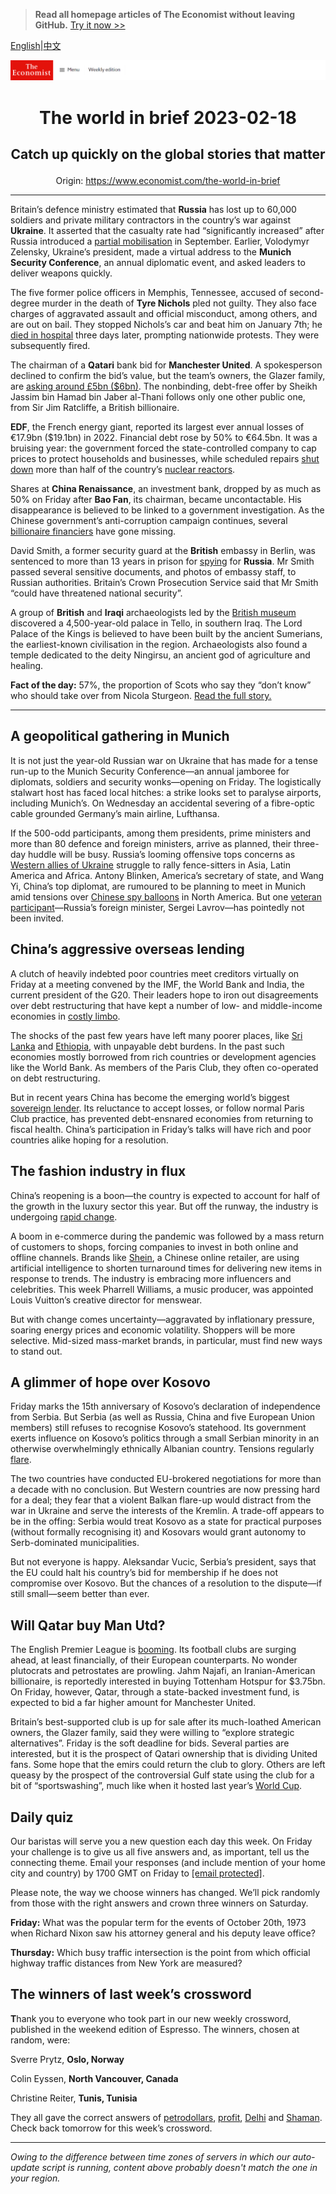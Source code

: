 > **Read all homepage articles of The Economist without leaving GitHub.** [Try it now >>](https://arielherself.github.io/te)

[English](https://github.com/arielherself/espresso/blob/main/README.md)|[中文](https://github-com.translate.goog/arielherself/espresso/blob/main/README.md?_x_tr_sl=en&_x_tr_tl=zh-CN&_x_tr_hl=zh-CN&_x_tr_pto=wapp)



![The Economist](menubar.png)

# <p align="center">The world in brief 2023-02-18</p>

## <p align="center">Catch up quickly on the global stories that matter</p>

<p align="center">Origin: <a href="https://www.economist.com/the-world-in-brief">https://www.economist.com/the-world-in-brief</a><hr>

Britain’s defence ministry estimated that <strong>Russia</strong> has lost up to 60,000 soldiers and private military contractors in the country’s war against <strong>Ukraine</strong>. It asserted that the casualty rate had “significantly increased” after Russia introduced a [partial mobilisation](https://www.economist.com/europe/2023/01/16/a-russian-town-counts-the-cost-of-vladimir-putins-war) in September. Earlier, Volodymyr Zelensky, Ukraine’s president, made a virtual address to the <strong>Munich Security Conference</strong>, an annual diplomatic event, and asked leaders to deliver weapons quickly.

The five former police officers in Memphis, Tennessee, accused of second-degree murder in the death of <strong>Tyre Nichols</strong> pled not guilty. They also face charges of aggravated assault and official misconduct, among others, and are out on bail. They stopped Nichols’s car and beat him on January 7th; he [died in hospital](https://www.economist.com/united-states/2023/02/01/why-holding-bad-police-officers-to-account-is-so-difficult) three days later, prompting nationwide protests. They were subsequently fired.

The chairman of a <strong>Qatari</strong> bank bid for <strong>Manchester United</strong>. A spokesperson declined to confirm the bid’s value, but the team’s owners, the Glazer family, are [asking around £5bn ($6bn)](https://www.economist.com/graphic-detail/2023/01/19/football-clubs-revenues-rebound-from-covid-especially-in-england). The nonbinding, debt-free offer by Sheikh Jassim bin Hamad bin Jaber al-Thani follows only one other public one, from Sir Jim Ratcliffe, a British billionaire.

<strong>EDF</strong>, the French energy giant, reported its largest ever annual losses of €17.9bn ($19.1bn) in 2022. Financial debt rose by 50% to €64.5bn. It was a bruising year: the government forced the state-controlled company to cap prices to protect households and businesses, while scheduled repairs [shut down](https://www.economist.com/europe/2022/07/28/frances-nuclear-plants-are-going-down-for-repairs) more than half of the country’s [nuclear reactors](https://www.economist.com/business/2022/12/12/can-the-french-nuclear-industry-avoid-meltdown).

Shares at <strong>China Renaissance</strong>, an investment bank, dropped by as much as 50% on Friday after <strong>Bao Fan</strong>, its chairman, became uncontactable. His disappearance is believed to be linked to a government investigation. As the Chinese government’s anti-corruption campaign continues, several [billionaire financiers](https://www.economist.com/finance-and-economics/2022/07/07/what-a-tycoons-trial-says-about-the-rot-in-chinas-financial-system) have gone missing.

David Smith, a former security guard at the <strong>British</strong> embassy in Berlin, was sentenced to more than 13 years in prison for [spying](https://www.economist.com/the-economist-reads/2022/12/21/what-to-read-to-understand-intelligence-and-espionage) for <strong>Russia</strong>. Mr Smith passed several sensitive documents, and photos of embassy staff, to Russian authorities. Britain’s Crown Prosecution Service said that Mr Smith “could have threatened national security”. 

A group of <strong>British</strong> and <strong>Iraqi</strong> archaeologists led by the [British museum](https://www.economist.com/britain/2023/01/11/british-museums-and-galleries-are-dealing-with-the-past-clumsily) discovered a 4,500-year-old palace in Tello, in southern Iraq. The Lord Palace of the Kings is believed to have been built by the ancient Sumerians, the earliest-known civilisation in the region. Archaeologists also found a temple dedicated to the deity Ningirsu, an ancient god of agriculture and healing.

<strong>Fact of the day:</strong> 57%, the proportion of Scots who say they “don’t know” who should take over from Nicola Sturgeon. [Read the full story.](https://www.economist.com/britain/2023/02/15/nicola-sturgeon-leaves-with-scotland-split-in-two)

----------

## A geopolitical gathering in Munich

It is not just the year-old Russian war on Ukraine that has made for a tense run-up to the Munich Security Conference—an annual jamboree for diplomats, soldiers and security wonks—opening on Friday. The logistically stalwart host has faced local hitches: a strike looks set to paralyse airports, including Munich’s. On Wednesday an accidental severing of a fibre-optic cable grounded Germany’s main airline, Lufthansa.

If the 500-odd participants, among them presidents, prime ministers and more than 80 defence and foreign ministers, arrive as planned, their three-day huddle will be busy. Russia’s looming offensive tops concerns as [Western allies of Ukraine](https://www.economist.com/podcasts/2022/12/01/will-germany-succeed-in-transforming-its-foreign-policy) struggle to rally fence-sitters in Asia, Latin America and Africa. Antony Blinken, America’s secretary of state, and Wang Yi, China’s top diplomat, are rumoured to be planning to meet in Munich amid tensions over [Chinese spy balloons](https://www.economist.com/leaders/2023/02/09/cold-war-lessons-from-chinas-spy-balloon) in North America. But one [veteran participant](http://espresso.economist.com/90915208c601cc8c86ad01250ee90c12)⁠—Russia’s foreign minister, Sergei Lavrov⁠—has pointedly not been invited.

## China’s aggressive overseas lending

A clutch of heavily indebted poor countries meet creditors virtually on Friday at a meeting convened by the IMF, the World Bank and India, the current president of the G20. Their leaders hope to iron out disagreements over debt restructuring that have kept a number of low- and middle-income economies in [costly limbo](https://www.economist.com/finance-and-economics/2022/07/20/the-53-fragile-emerging-economies).

The shocks of the past few years have left many poorer places, like [Sri Lanka](https://www.economist.com/asia/2022/07/28/what-it-will-take-to-fix-sri-lankas-economy) and [Ethiopia](https://www.economist.com/middle-east-and-africa/2022/04/30/debt-repayment-costs-are-rising-fast-for-many-african-countries), with unpayable debt burdens. In the past such economies mostly borrowed from rich countries or development agencies like the World Bank. As members of the Paris Club, they often co-operated on debt restructuring.

But in recent years China has become the emerging world’s biggest [sovereign lender](https://www.economist.com/china/2022/08/24/faced-with-an-overseas-debt-crisis-will-china-change-its-ways). Its reluctance to accept losses, or follow normal Paris Club practice, has prevented debt-ensnared economies from returning to fiscal health. China’s participation in Friday’s talks will have rich and poor countries alike hoping for a resolution.

## The fashion industry in flux

China’s reopening is a boon—the country is expected to account for half of the growth in the luxury sector this year. But off the runway, the industry is undergoing [rapid change](https://www.economist.com/business/2022/10/06/fashion-gets-a-modern-makeover).

A boom in e-commerce during the pandemic was followed by a mass return of customers to shops, forcing companies to invest in both online and offline channels. Brands like [Shein](https://www.economist.com/business/shein-exemplifies-a-new-style-of-chinese-multinational/21805217), a Chinese online retailer, are using artificial intelligence to shorten turnaround times for delivering new items in response to trends. The industry is embracing more influencers and celebrities. This week Pharrell Williams, a music producer, was appointed Louis Vuitton’s creative director for menswear.

But with change comes uncertainty—aggravated by inflationary pressure, soaring energy prices and economic volatility. Shoppers will be more selective. Mid-sized mass-market brands, in particular, must find new ways to stand out.

## A glimmer of hope over Kosovo

Friday marks the 15th anniversary of Kosovo’s declaration of independence from Serbia. But Serbia (as well as Russia, China and five European Union members) still refuses to recognise Kosovo’s statehood. Its government exerts influence on Kosovo’s politics through a small Serbian minority in an otherwise overwhelmingly ethnically Albanian country. Tensions regularly [flare](https://www.economist.com/europe/2022/12/20/kosovo-and-serbia-are-on-the-verge-of-conflict-again).

The two countries have conducted EU-brokered negotiations for more than a decade with no conclusion. But Western countries are now pressing hard for a deal; they fear that a violent Balkan flare-up would distract from the war in Ukraine and serve the interests of the Kremlin. A trade-off appears to be in the offing: Serbia would treat Kosovo as a state for practical purposes (without formally recognising it) and Kosovars would grant autonomy to Serb-dominated municipalities.

But not everyone is happy. Aleksandar Vucic, Serbia’s president, says that the EU could halt his country’s bid for membership if he does not compromise over Kosovo. But the chances of a resolution to the dispute—if still small—seem better than ever.

## Will Qatar buy Man Utd?

The English Premier League is [booming](https://www.economist.com/graphic-detail/2023/01/19/football-clubs-revenues-rebound-from-covid-especially-in-england). Its football clubs are surging ahead, at least financially, of their European counterparts. No wonder plutocrats and petrostates are prowling. Jahm Najafi, an Iranian-American billionaire, is reportedly interested in buying Tottenham Hotspur for $3.75bn. On Friday, however, Qatar, through a state-backed investment fund, is expected to bid a far higher amount for Manchester United.

Britain’s best-supported club is up for sale after its much-loathed American owners, the Glazer family, said they were willing to “explore strategic alternatives”. Friday is the soft deadline for bids. Several parties are interested, but it is the prospect of Qatari ownership that is dividing United fans. Some hope that the emirs could return the club to glory. Others are left queasy by the prospect of the controversial Gulf state using the club for a bit of “sportswashing”, much like when it hosted last year’s [World Cup](https://www.economist.com/culture/2022/11/10/the-world-cup-is-tarnished-should-fans-enjoy-it-anyway).

## Daily quiz

Our baristas will serve you a new question each day this week. On Friday your challenge is to give us all five answers and, as important, tell us the connecting theme. Email your responses (and include mention of your home city and country) by 1700 GMT on Friday to [<span class="__cf_email__" data-cfemail="1f4e6a76655a6c6f6d7a6c6c705f7a7c70717072766c6b317c7072">[email&#160;protected]</span>](https://mail.google.com/mail/?view=cm&amp;fs=1&amp;tf=1&amp;to=QuizEspresso@economist.com). 

Please note, the way we choose winners has changed. We’ll pick randomly from those with the right answers and crown three winners on Saturday.

<strong>Friday:</strong> What was the popular term for the events of October 20th, 1973 when Richard Nixon saw his attorney general and his deputy leave office?

<strong>Thursday:</strong> Which busy traffic intersection is the point from which official highway traffic distances from New York are measured?

## The winners of last week’s crossword

<strong>T</strong>hank you to everyone who took part in our new weekly crossword, published in the weekend edition of Espresso. The winners, chosen at random, were: 

Sverre Prytz, <strong>Oslo, Norway</strong>

Colin Eyssen, <strong>North Vancouver, Canada</strong>

Christine Reiter, <strong>Tunis, Tunisia</strong>

They all gave the correct answers of [petrodollars](https://www.economist.com/leaders/2023/02/09/arab-petrostates-must-prepare-their-citizens-for-a-post-oil-future), [profit](https://www.economist.com/business/2023/02/06/where-on-earth-is-big-oil-spending-its-150bn-profit-bonanza), [Delhi](https://www.economist.com/briefing/2023/02/09/why-adani-groups-troubles-will-reverberate-across-india) and [Shaman](https://www.economist.com/britain/2023/02/09/shamanism-is-britains-fastest-growing-religion). Check back tomorrow for this week’s crossword.

----------

*Owing to the difference between time zones of servers in which our auto-update script is running, content above probably doesn't match the one in your region.*
